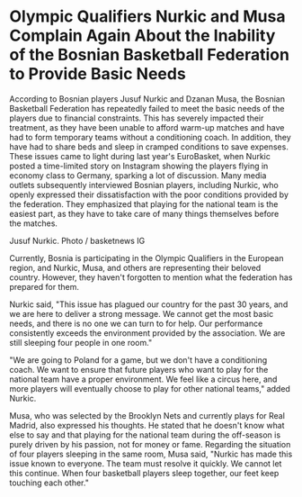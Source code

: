 # Olympic Qualifiers Nurkic and Musa Complain Again About the Inability of the Bosnian Basketball Federation to Provide Basic Needs



According to Bosnian players Jusuf Nurkic and Dzanan Musa, the Bosnian Basketball Federation has repeatedly failed to meet the basic needs of the players due to financial constraints. This has severely impacted their treatment, as they have been unable to afford warm-up matches and have had to form temporary teams without a conditioning coach. In addition, they have had to share beds and sleep in cramped conditions to save expenses. These issues came to light during last year's EuroBasket, when Nurkic posted a time-limited story on Instagram showing the players flying in economy class to Germany, sparking a lot of discussion. Many media outlets subsequently interviewed Bosnian players, including Nurkic, who openly expressed their dissatisfaction with the poor conditions provided by the federation. They emphasized that playing for the national team is the easiest part, as they have to take care of many things themselves before the matches.

Jusuf Nurkic. Photo / basketnews IG

Currently, Bosnia is participating in the Olympic Qualifiers in the European region, and Nurkic, Musa, and others are representing their beloved country. However, they haven't forgotten to mention what the federation has prepared for them.

Nurkic said, "This issue has plagued our country for the past 30 years, and we are here to deliver a strong message. We cannot get the most basic needs, and there is no one we can turn to for help. Our performance consistently exceeds the environment provided by the association. We are still sleeping four people in one room."

"We are going to Poland for a game, but we don't have a conditioning coach. We want to ensure that future players who want to play for the national team have a proper environment. We feel like a circus here, and more players will eventually choose to play for other national teams," added Nurkic.

Musa, who was selected by the Brooklyn Nets and currently plays for Real Madrid, also expressed his thoughts. He stated that he doesn't know what else to say and that playing for the national team during the off-season is purely driven by his passion, not for money or fame. Regarding the situation of four players sleeping in the same room, Musa said, "Nurkic has made this issue known to everyone. The team must resolve it quickly. We cannot let this continue. When four basketball players sleep together, our feet keep touching each other."